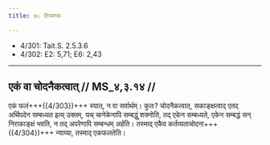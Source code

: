 ```yaml
---
title: ७८ टिप्पणयः

---
```

- 4/301: Tait.S. 2.5.3.6
- 4/302: E2: 5,71; E6: 2,43

____________________________________________


## एकं वा चोदनैकत्वात् // MS_४,३.१४ //

एकं फलं+++({4/303})+++ स्यात्, न वा सर्वार्थम्। कुतः? चोदनैकत्वात्, सकाङ्क्षत्वाद् एतद् अर्थिपदेन सम्बध्यत इत्य् उक्तम्, यच् चानेकेनापि सम्बद्धुं शक्नोति, तद् एकेन सम्बध्यते, एकेन सम्बद्धं सन् निराकाङ्क्षं भवति, न तद् अपरेणापि सम्बन्धम् अर्हति। तस्माद् एकैव कर्तव्यताचोदना+++({4/304})+++ न्याय्या, तस्माद् एकफलतेति।